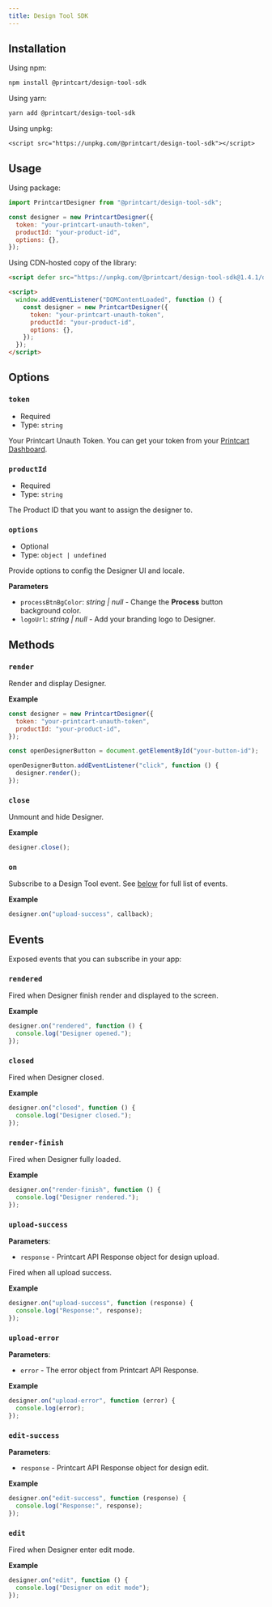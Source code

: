 ```yaml
---
title: Design Tool SDK
---
```


## Installation

Using npm:

```bash
npm install @printcart/design-tool-sdk
```

Using yarn:

```bash
yarn add @printcart/design-tool-sdk
```

Using unpkg:

```
<script src="https://unpkg.com/@printcart/design-tool-sdk"></script>
```

## Usage

Using package:

```js
import PrintcartDesigner from "@printcart/design-tool-sdk";

const designer = new PrintcartDesigner({
  token: "your-printcart-unauth-token",
  productId: "your-product-id",
  options: {},
});
```

Using CDN-hosted copy of the library:

```html
<script defer src="https://unpkg.com/@printcart/design-tool-sdk@1.4.1/dist/main.js"></script>

<script>
  window.addEventListener("DOMContentLoaded", function () {
    const designer = new PrintcartDesigner({
      token: "your-printcart-unauth-token",
      productId: "your-product-id",
      options: {},
    });
  });
</script>
```

## Options

### `token`

- Required
- Type: `string`

Your Printcart Unauth Token. You can get your token from your [Printcart Dashboard](https://dashboard.printcart.com/settings).

### `productId`

- Required
- Type: `string`

The Product ID that you want to assign the designer to.

### `options`

- Optional
- Type: `object | undefined`

Provide options to config the Designer UI and locale.

**Parameters**

- `processBtnBgColor`: _string | null_ - Change the **Process** button background color.
- `logoUrl`: _string | null_ - Add your branding logo to Designer.

## Methods

### `render`

Render and display Designer.

**Example**

```js
const designer = new PrintcartDesigner({
  token: "your-printcart-unauth-token",
  productId: "your-product-id",
});

const openDesignerButton = document.getElementById("your-button-id");

openDesignerButton.addEventListener("click", function () {
  designer.render();
});
```

### `close`

Unmount and hide Designer.

**Example**

```js
designer.close();
```

### `on`

Subscribe to a Design Tool event. See [below](#events) for full list of events.

**Example**

```js
designer.on("upload-success", callback);
```

## Events

Exposed events that you can subscribe in your app:

### `rendered`

Fired when Designer finish render and displayed to the screen.

**Example**

```js
designer.on("rendered", function () {
  console.log("Designer opened.");
});
```

### `closed`

Fired when Designer closed.

**Example**

```js
designer.on("closed", function () {
  console.log("Designer closed.");
});
```

### `render-finish`

Fired when Designer fully loaded.

**Example**

```js
designer.on("render-finish", function () {
  console.log("Designer rendered.");
});
```

### `upload-success`

**Parameters**:

- `response` - Printcart API Response object for design upload.

Fired when all upload success.

**Example**

```js
designer.on("upload-success", function (response) {
  console.log("Response:", response);
});
```

### `upload-error`

**Parameters**:

- `error` - The error object from Printcart API Response.

**Example**

```js
designer.on("upload-error", function (error) {
  console.log(error);
});
```

### `edit-success`

**Parameters**:

- `response` - Printcart API Response object for design edit.

**Example**

```js
designer.on("edit-success", function (response) {
  console.log("Response:", response);
});
```

### `edit`

Fired when Designer enter edit mode.

**Example**

```js
designer.on("edit", function () {
  console.log("Designer on edit mode");
});
```
